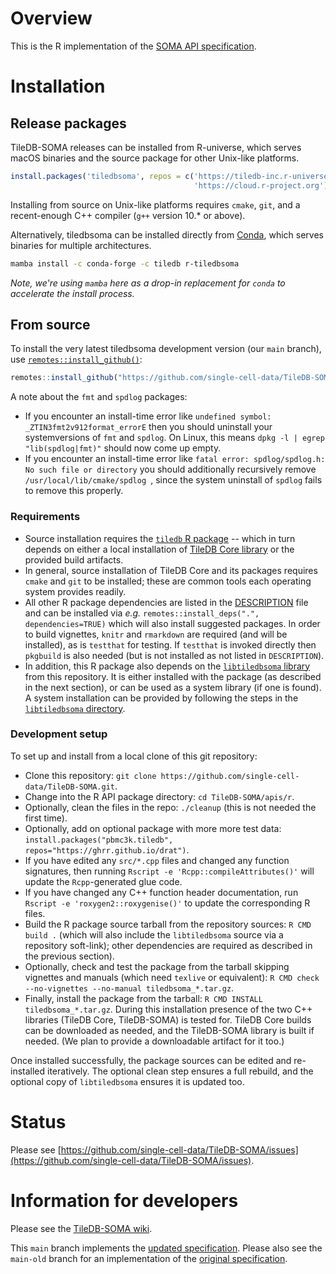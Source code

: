 # Overview

This is the R implementation of the [SOMA API specification](https://github.com/single-cell-data/SOMA/blob/main/abstract_specification.md).

# Installation

## Release packages

TileDB-SOMA releases can be installed from R-universe, which serves macOS binaries and the source
package for other Unix-like platforms.

```r
install.packages('tiledbsoma', repos = c('https://tiledb-inc.r-universe.dev',
                                         'https://cloud.r-project.org'))
```

Installing from source on Unix-like platforms requires `cmake`, `git`, and a recent-enough C++ compiler (`g++` version 10.* or above).

Alternatively, tiledbsoma can be installed directly from [Conda](https://anaconda.org/tiledb/r-tiledbsoma), which serves binaries for multiple architectures.

```bash
mamba install -c conda-forge -c tiledb r-tiledbsoma
```

*Note, we're using `mamba` here as a drop-in replacement for `conda` to accelerate the install process.*

## From source

To install the very latest tiledbsoma development version (our `main` branch), use [`remotes::install_github()`](https://cran.r-project.org/package=remotes/readme/README.html):

```r
remotes::install_github("https://github.com/single-cell-data/TileDB-SOMA", subdir = "apis/r")
```
A note about the `fmt` and `spdlog` packages:

* If you encounter an install-time error like `undefined symbol: _ZTIN3fmt2v912format_errorE` then you should uninstall your systemversions of `fmt` and `spdlog`. On Linux, this means `dpkg -l | egrep "lib(spdlog|fmt)"` should now come up empty.
* If you encounter an install-time error like `fatal error: spdlog/spdlog.h: No such file or directory` you should additionally recursively remove `/usr/local/lib/cmake/spdlog `, since the system uninstall of `spdlog` fails to remove this properly.

### Requirements

* Source installation requires the [`tiledb` R package](https://github.com/TileDB-Inc/TileDB-R) -- which in turn depends on either a local installation of [TileDB Core library](https://github.com/TileDB-Inc/TileDB) or the provided build artifacts.
* In general, source installation of TileDB Core and its packages requires `cmake` and `git` to be installed; these are common tools each operating system provides readily.
* All other R package dependencies are listed in the [DESCRIPTION](https://github.com/single-cell-data/TileDB-SOMA/blob/main/apis/r/DESCRIPTION) file and can be installed via _e.g._
  `remotes::install_deps(".", dependencies=TRUE)` which will also install suggested packages. In order to build vignettes, `knitr` and `rmarkdown` are required (and will be installed), as is `testthat` for testing. If `testthat` is invoked directly then `pkgbuild` is also needed (but is not installed as not listed in `DESCRIPTION`).
* In addition, this R package also depends on the [`libtiledbsoma` library](https://github.com/single-cell-data/TileDB-SOMA/tree/main/libtiledbsoma) from this repository. It is either installed with the package (as described in the next section), or can be used as a system library (if one is found). A system installation can be provided by following the steps in the [`libtiledbsoma` directory](https://github.com/single-cell-data/TileDB-SOMA/tree/main/libtiledbsoma).


### Development setup

To set up and install from a local clone of this git repository:

* Clone this repository: `git clone https://github.com/single-cell-data/TileDB-SOMA.git`.
* Change into the R API package directory: `cd TileDB-SOMA/apis/r`.
* Optionally, clean the files in the repo: `./cleanup` (this is not needed the first time).
* Optionally, add on optional package with more more test data: `install.packages("pbmc3k.tiledb",  repos="https://ghrr.github.io/drat")`.
* If you have edited any `src/*.cpp` files and changed any function signatures, then running `Rscript -e 'Rcpp::compileAttributes()'` will update the `Rcpp`-generated glue code.
* If you have changed any C++ function header documentation, run `Rscript -e 'roxygen2::roxygenise()'` to update the corresponding R files.
* Build the R package source tarball from the repository sources: `R CMD build .` (which will also include the `libtiledbsoma` source via a repository soft-link); other dependencies are required as described in the previous section).
* Optionally, check and test the package from the tarball skipping vignettes and manuals (which need `texlive` or equivalent): `R CMD check --no-vignettes --no-manual tiledbsoma_*.tar.gz`.
* Finally, install the package from the tarball: `R CMD INSTALL tiledbsoma_*.tar.gz`.  During this installation presence of the two C++ libraries (TileDB Core, TileDB-SOMA) is tested for. TileDB Core builds can be downloaded as needed, and the TileDB-SOMA library is built if needed. (We plan to provide a downloadable artifact for it too.)

Once installed successfully, the package sources can be edited and re-installed iteratively.
The optional clean step ensures a full rebuild, and the optional copy of `libtiledbsoma` ensures it is updated too.

# Status

Please see [https://github.com/single-cell-data/TileDB-SOMA/issues](https://github.com/single-cell-data/TileDB-SOMA/issues).

# Information for developers

Please see the [TileDB-SOMA wiki](https://github.com/single-cell-data/TileDB-SOMA/wiki).

This `main` branch implements the [updated specification](https://github.com/single-cell-data/SOMA/blob/main/abstract_specification.md). Please also see the `main-old` branch for an implementation of the [original specification](https://github.com/single-cell-data/TileDB-SOMA/blob/main-old/spec/specification.md).
